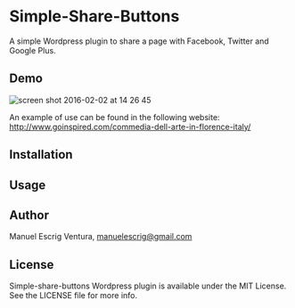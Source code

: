 # Simple-Share-Buttons
A simple Wordpress plugin to share a page with Facebook, Twitter and Google Plus.

## Demo
![screen shot 2016-02-02 at 14 26 45](https://cloud.githubusercontent.com/assets/1849990/12750749/6d7575c4-c9b9-11e5-9af8-bc679d7fbabc.png)

An example of use can be found in the following website:
http://www.goinspired.com/commedia-dell-arte-in-florence-italy/

## Installation


## Usage



## Author

Manuel Escrig Ventura, manuelescrig@gmail.com

## License

Simple-share-buttons Wordpress plugin is available under the MIT License. See the LICENSE file for more info.
